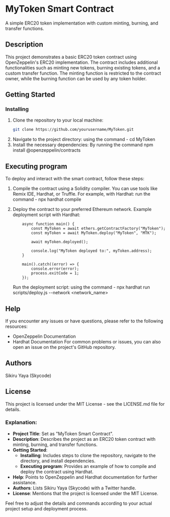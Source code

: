 # MyToken Smart Contract

A simple ERC20 token implementation with custom minting, burning, and transfer functions.

## Description

This project demonstrates a basic ERC20 token contract using OpenZeppelin's ERC20 implementation. The contract includes additional functionalities such as minting new tokens, burning existing tokens, and a custom transfer function. The minting function is restricted to the contract owner, while the burning function can be used by any token holder.

## Getting Started

### Installing

1. Clone the repository to your local machine:
   ```bash
   git clone https://github.com/yourusername/MyToken.git
   ```
2. Navigate to the project directory: using the command - cd MyToken
3. Install the necessary dependencies: By running the command npm install @openzeppelin/contracts

## Executing program

To deploy and interact with the smart contract, follow these steps:

1. Compile the contract using a Solidity compiler. You can use tools like Remix IDE, Hardhat, or Truffle. For example, with Hardhat:
   run the command - npx hardhat compile
2. Deploy the contract to your preferred Ethereum network. Example deployment script with Hardhat:

   ```
       async function main() {
           const MyToken = await ethers.getContractFactory("MyToken");
           const myToken = await MyToken.deploy("MyToken", "MTK");

           await myToken.deployed();

           console.log("MyToken deployed to:", myToken.address);
       }

       main().catch((error) => {
           console.error(error);
           process.exitCode = 1;
       });
   ```

   Run the deployment script: using the command - npx hardhat run scripts/deploy.js --network <network_name>

## Help

If you encounter any issues or have questions, please refer to the following resources:

- OpenZeppelin Documentation
- Hardhat Documentation
  For common problems or issues, you can also open an issue on the project's GitHub repository.

## Authors

Sikiru Yaya (Skycode)

## License

This project is licensed under the MIT License - see the LICENSE.md file for details.

### Explanation:

- **Project Title**: Set as "MyToken Smart Contract".
- **Description**: Describes the project as an ERC20 token contract with minting, burning, and transfer functions.
- **Getting Started**:
  - **Installing**: Includes steps to clone the repository, navigate to the directory, and install dependencies.
  - **Executing program**: Provides an example of how to compile and deploy the contract using Hardhat.
- **Help**: Points to OpenZeppelin and Hardhat documentation for further assistance.
- **Authors**: Lists Sikiru Yaya (Skycode) with a Twitter handle.
- **License**: Mentions that the project is licensed under the MIT License.

Feel free to adjust the details and commands according to your actual project setup and deployment process.
